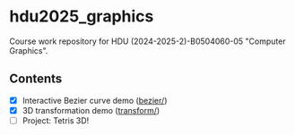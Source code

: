 # hdu2025_graphics

Course work repository for HDU (2024-2025-2)-B0504060-05 "Computer Graphics".

## Contents

* [x] Interactive Bezier curve demo ([bezier/](bezier/))
* [x] 3D transformation demo ([transform/](transform/))
* [ ] Project: Tetris 3D!
